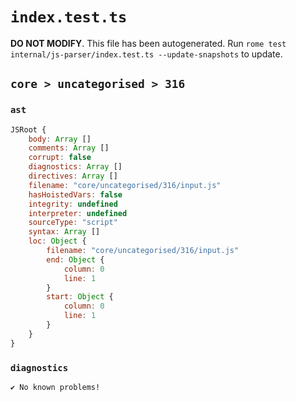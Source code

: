 # `index.test.ts`

**DO NOT MODIFY**. This file has been autogenerated. Run `rome test internal/js-parser/index.test.ts --update-snapshots` to update.

## `core > uncategorised > 316`

### `ast`

```javascript
JSRoot {
	body: Array []
	comments: Array []
	corrupt: false
	diagnostics: Array []
	directives: Array []
	filename: "core/uncategorised/316/input.js"
	hasHoistedVars: false
	integrity: undefined
	interpreter: undefined
	sourceType: "script"
	syntax: Array []
	loc: Object {
		filename: "core/uncategorised/316/input.js"
		end: Object {
			column: 0
			line: 1
		}
		start: Object {
			column: 0
			line: 1
		}
	}
}
```

### `diagnostics`

```
✔ No known problems!

```
